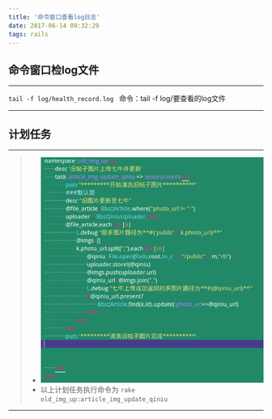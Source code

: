 ```yaml
---
title: '命令窗口查看log日志'
date: 2017-06-14 09:32:29
tags: rails
---
```


## 命令窗口检log文件
------
`tail -f log/health_record.log `
命令：tail -f log/要查看的log文件

------

## 计划任务
------
> * ![](/2017-06-14.png)
> * 以上计划任务执行命令为 `rake old_img_up:article_img_update_qiniu`
------